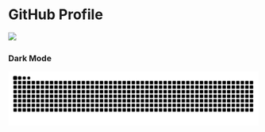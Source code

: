# GitHub Profile

<img src="https://readme-typing-svg.demolab.com?font=Inconsolata&weight=500&size=50&duration=4000&pause=300&color=008cff&center=true&vCenter=true&multiline=true&repeat=false&random=false&width=1300&height=140&lines=Hello+hello+I'm+Hassan;and+I'm+studying+computer+and+communications+engineering%E2%9C%A9" width="70%" />

### Dark Mode
![GitHub Contribution Grid Snake Dark SVG](assets/snake.svg)
